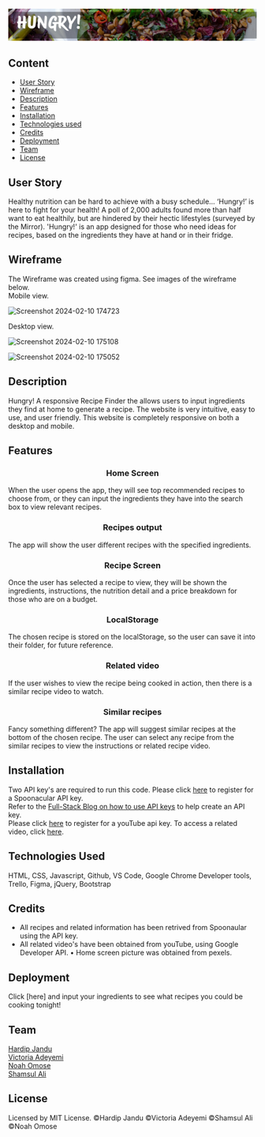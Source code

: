 <p align="center">
<img src="/images/hungry-banner.jpg"
/p>

## Content 
* [User Story](#userstory-header)
* [Wireframe](#wireframe-header)
* [Description](#descr-header)
* [Features](#feat-header)
* [Installation](#install-header)
* [Technologies used](#tech-header)
* [Credits](#cred-header)
* [Deployment](#deploy-header)
* [Team](#coll-header)
* [License](#lic-header)


## <a id="userstory-header"></a>User Story
Healthy nutrition can be hard to achieve with a busy schedule… ‘Hungry!’ is here to fight for your health! A poll of 2,000 adults found more than half want to eat healthily, but are hindered by their hectic lifestyles (surveyed by the Mirror). 'Hungry!' is an app designed for those who need ideas for recipes, based on the ingredients they have at hand or in their fridge. 

## <a id="wireframe-header"></a>Wireframe
The Wireframe was created using figma. See images of the wireframe below. <br>
Mobile view.

![Screenshot 2024-02-10 174723](https://github.com/HJandu/Hungry_web_app/assets/116304118/8829b58a-7ff2-4039-8b6e-6a787ee700ff)


Desktop view.

![Screenshot 2024-02-10 175108](https://github.com/HJandu/Hungry_web_app/assets/116304118/fbc9b444-ac18-4386-b020-8901774d0305)

![Screenshot 2024-02-10 175052](https://github.com/HJandu/Hungry_web_app/assets/116304118/8213a298-b59c-45f2-88ce-6681f0aa9992)


## <a id="descr-header"></a>Description
Hungry! A responsive Recipe Finder the allows users to input ingredients they find at home to generate a recipe. The website is very intuitive, easy to use, and user friendly. This website is completely responsive on both a desktop and mobile. 

## <a id="feat-header"></a>Features

   ### <p align="center">Home Screen</p>
When the user opens the app, they will see top recommended recipes to choose from, or they can input the ingredients they have into the search box to view relevant recipes. 

### <p align="center">Recipes output</p>
The app will show the user different recipes with the specified ingredients. 

### <p align="center">Recipe Screen</p>
Once the user has selected a recipe to view, they will be shown the ingredients, instructions, the nutrition detail and a price breakdown for those who are on a budget. 

### <p align="center">LocalStorage</p>
The chosen recipe is stored on the localStorage, so the user can save it into their folder, for future reference. 

### <p align="center">Related video</p>
If the user wishes to view the recipe being cooked in action, then there is a similar recipe video to watch. 

### <p align="center">Similar recipes</p>
Fancy something different? The app will suggest similar recipes at the bottom of the chosen recipe. The user can select any recipe from the similar recipes to view the instructions or related recipe video. 

## <a id="install-header"></a>Installation
Two API key's are required to run this code. 
Please click [here](https://spoonacular.com/food-api) to register for a Spoonacular API key. <br> 
Refer to the [Full-Stack Blog on how to use API keys](https://coding-boot-camp.github.io/full-stack/apis/how-to-use-api-keys) to help create an API key. <br>
Please click [here](https://developers.google.com/youtube/v3/getting-started) to register for a youTube api key. To access a related video, click [here](https://www.youtube.com/watch?v=uz7dY8qTFJw).

## <a id="tech-header"></a>Technologies Used 
HTML, CSS, Javascript, Github, VS Code, Google Chrome Developer tools, Trello, Figma, jQuery, Bootstrap

## <a id="cred-header"></a>Credits
* All recipes and related information has been retrived from Spoonaular using the API key.
* All related video's have been obtained from youTube, using Google Developer API.
• Home screen picture was obtained from pexels.

## <a id="deploy-header"></a>Deployment
Click [here] and input your ingredients to see what recipes you could be cooking tonight!  

## <a id="coll-header"></a>Team 
[Hardip Jandu](https://github.com/HJandu) <br>
[Victoria Adeyemi](https://github.com/victoriadeyemi) <br>
[Noah Omose](https://github.com/NO1797) <br>
[Shamsul Ali](https://github.com/code120798)

## <a id="lic-header"></a>License
Licensed by MIT License. &copy;Hardip Jandu &copy;Victoria Adeyemi  &copy;Shamsul Ali  &copy;Noah Omose
